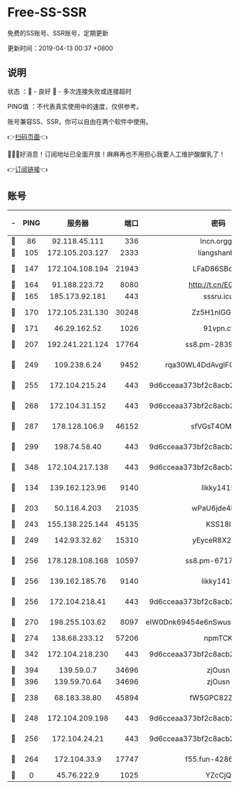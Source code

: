 # Free-SS-SSR

免费的SS账号、SSR账号，定期更新

更新时间：2019-04-13 00:37 +0800

## 说明

状态     ：🙂 - 良好 🙁 - 多次连接失败或连接超时

PING值   ：不代表真实使用中的速度，仅供参考。

账号兼容SS、SSR，你可以自由在两个软件中使用。

👉[扫码页面](https://liesauer.github.io/Free-SS-SSR/)👈

🎉🎉🎉好消息！订阅地址已全面开放！麻麻再也不用担心我要人工维护酸酸乳了！

👉[订阅链接](https://www.liesauer.net/yogurt/subscribe?ACCESS_TOKEN=DAYxR3mMaZAsaqUb)👈

## 账号

|-|PING|服务器|端口|密码|加密方式|区域|
|:----:|:----:|:-----:|-----:|:----:|:----:|:----:|
|🙂|86|92.118.45.111|336|lncn.orgg8|rc4|JP|
|🙂|105|172.105.203.127|2333|liangshanbo|chacha20|JP|
|🙂|147|172.104.108.194|21943|LFaD86SBq2lY|aes-256-cfb|JP|
|🙂|164|91.188.223.72|8080|http://t.cn/EGJIyrl|rc4-md5|RU|
|🙂|165|185.173.92.181|443|sssru.icu|rc4-md5|RU|
|🙂|170|172.105.231.130|30248|Zz5H1nlGGKHx|aes-256-cfb|JP|
|🙂|171|46.29.162.52|1026|91vpn.cf|rc4-md5|RU|
|🙂|207|192.241.221.124|17764|ss8.pm-28390943|aes-256-cfb|US|
|🙂|249|109.238.6.24|9452|rqa30WL4DdAvgIFG6Fs3znzTa|aes-256-cfb|FR|
|🙂|255|172.104.215.24|443|9d6cceaa373bf2c8acb22e60b6a58be6|aes-256-cfb|US|
|🙂|268|172.104.31.152|443|9d6cceaa373bf2c8acb22e60b6a58be6|aes-256-cfb|US|
|🙂|287|178.128.106.9|46152|sfVGsT4OMxHC|aes-256-cfb|SG|
|🙂|299|198.74.58.40|443|9d6cceaa373bf2c8acb22e60b6a58be6|aes-256-cfb|US|
|🙂|348|172.104.217.138|443|9d6cceaa373bf2c8acb22e60b6a58be6|aes-256-cfb|US|
|🙂|134|139.162.123.96|9140|likky1415|aes-256-cfb|JP|
|🙂|203|50.116.4.203|21035|wPaU6jde4NZT|aes-256-cfb|US|
|🙂|243|155.138.225.144|45135|KSS18l|rc4-md5|US|
|🙂|249|142.93.32.82|15310|yEyceR8X2EVd|aes-256-cfb|GB|
|🙂|256|178.128.108.168|10597|ss8.pm-67175616|aes-256-cfb|SG|
|🙂|256|139.162.185.76|9140|likky1415|aes-256-cfb|DE|
|🙂|256|172.104.218.41|443|9d6cceaa373bf2c8acb22e60b6a58be6|aes-256-cfb|US|
|🙂|270|198.255.103.62|8097|eIW0Dnk69454e6nSwuspv9DmS201tQ0D|aes-256-cfb|US|
|🙂|274|138.68.233.12|57206|npmTCK|rc4-md5|US|
|🙂|342|172.104.218.230|443|9d6cceaa373bf2c8acb22e60b6a58be6|aes-256-cfb|US|
|🙂|394|139.59.0.7|34696|zjOusn|chacha20|IN|
|🙂|396|139.59.70.64|34696|zjOusn|chacha20|IN|
|🙁|238|68.183.38.80|45894|fW5GPC82Z97G|aes-256-cfb|GB|
|🙁|248|172.104.209.198|443|9d6cceaa373bf2c8acb22e60b6a58be6|aes-256-cfb|US|
|🙁|256|172.104.24.21|443|9d6cceaa373bf2c8acb22e60b6a58be6|aes-256-cfb|US|
|🙁|264|172.104.33.9|17747|f55.fun-42868273|aes-256-cfb|SG|
|🙁|0|45.76.222.9|1025|YZcCjQ|rc4-md5|JP|

